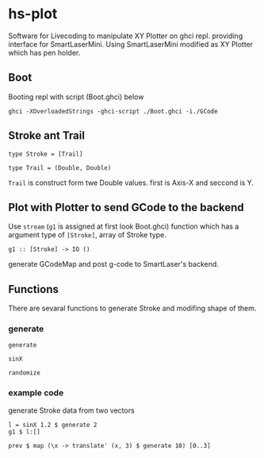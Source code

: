 # hs-plot

Software for Livecoding to manipulate XY Plotter on ghci repl. providing interface for SmartLaserMini. Using SmartLaserMini modified as XY Plotter which has pen holder.

## Boot

Booting repl with script (Boot.ghci) below

```
ghci -XOverloadedStrings -ghci-script ./Boot.ghci -i./GCode
```

## Stroke ant Trail

```
type Stroke = [Trail]

type Trail = (Double, Double)
```

```Trail``` is construct form twe Double values. first is Axis-X and seccond is Y.

## Plot with Plotter to send GCode to the backend

Use ```stream``` (```g1``` is assigned at first look Boot.ghci) function which has a argument type of ```[Stroke]```, array of Stroke type.


```
g1 :: [Stroke] -> IO ()
```

generate GCodeMap and post g-code to SmartLaser's backend.

## Functions

There are sevaral functions to generate Stroke and modifing shape of them.

### generate

```
generate
```

```
sinX
```

```
randomize
```

### example code

generate Stroke data from two vectors

```
l = sinX 1.2 $ generate 2
g1 $ l:[]
```

```
prev $ map (\x -> translate' (x, 3) $ generate 10) [0..3]
```



